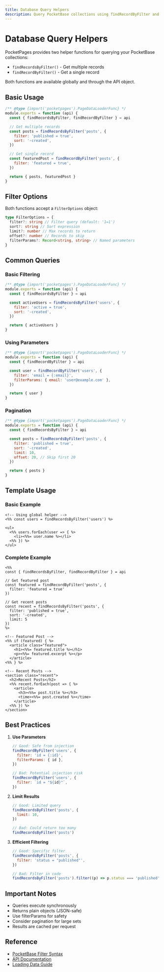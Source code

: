 ```yaml
---
title: Database Query Helpers
description: Query PocketBase collections using findRecordByFilter and findRecordsByFilter helpers.
---
```


# Database Query Helpers

PocketPages provides two helper functions for querying your PocketBase collections:

- `findRecordsByFilter()` - Get multiple records
- `findRecordByFilter()` - Get a single record

Both functions are available globally and through the API object.

## Basic Usage

```javascript
/** @type {import('pocketpages').PageDataLoaderFunc} */
module.exports = function (api) {
  const { findRecordsByFilter, findRecordByFilter } = api

  // Get multiple records
  const posts = findRecordsByFilter('posts', {
    filter: 'published = true',
    sort: '-created',
  })

  // Get single record
  const featuredPost = findRecordByFilter('posts', {
    filter: 'featured = true',
  })

  return { posts, featuredPost }
}
```

## Filter Options

Both functions accept a `FilterOptions` object:

```typescript
type FilterOptions = {
  filter?: string // Filter query (default: '1=1')
  sort?: string // Sort expression
  limit?: number // Max records to return
  offset?: number // Records to skip
  filterParams?: Record<string, string> // Named parameters
}
```

## Common Queries

### Basic Filtering

```javascript
/** @type {import('pocketpages').PageDataLoaderFunc} */
module.exports = function (api) {
  const { findRecordsByFilter } = api

  const activeUsers = findRecordsByFilter('users', {
    filter: 'active = true',
    sort: '-created',
  })

  return { activeUsers }
}
```

### Using Parameters

```javascript
/** @type {import('pocketpages').PageDataLoaderFunc} */
module.exports = function (api) {
  const { findRecordByFilter } = api

  const user = findRecordByFilter('users', {
    filter: 'email = {:email}',
    filterParams: { email: 'user@example.com' },
  })

  return { user }
}
```

### Pagination

```javascript
/** @type {import('pocketpages').PageDataLoaderFunc} */
module.exports = function (api) {
  const { findRecordsByFilter } = api

  const posts = findRecordsByFilter('posts', {
    filter: 'published = true',
    sort: '-created',
    limit: 10,
    offset: 20, // Skip first 20
  })

  return { posts }
}
```

## Template Usage

### Basic Example

```ejs
<!-- Using global helper -->
<%% const users = findRecordsByFilter('users') %>

<ul>
  <%% users.forEach(user => { %>
    <li><%%= user.name %></li>
  <%% }) %>
</ul>
```

### Complete Example

```ejs
<%%
const { findRecordsByFilter, findRecordByFilter } = api

// Get featured post
const featured = findRecordByFilter('posts', {
  filter: 'featured = true'
})

// Get recent posts
const recent = findRecordsByFilter('posts', {
  filter: 'published = true',
  sort: '-created',
  limit: 5
})
%>

<!-- Featured Post -->
<%% if (featured) { %>
  <article class="featured">
    <h1><%%= featured.title %></h1>
    <p><%%= featured.excerpt %></p>
  </article>
<%% } %>

<!-- Recent Posts -->
<section class="recent">
  <h2>Recent Posts</h2>
  <%% recent.forEach(post => { %>
    <article>
      <h3><%%= post.title %></h3>
      <time><%%= post.created %></time>
    </article>
  <%% }) %>
</section>
```

## Best Practices

1. **Use Parameters**

   ```javascript
   // Good: Safe from injection
   findRecordByFilter('users', {
     filter: 'id = {:id}',
     filterParams: { id },
   })

   // Bad: Potential injection risk
   findRecordByFilter('users', {
     filter: `id = "${id}"`,
   })
   ```

2. **Limit Results**

   ```javascript
   // Good: Limited query
   findRecordsByFilter('posts', {
     limit: 10,
   })

   // Bad: Could return too many
   findRecordsByFilter('posts')
   ```

3. **Efficient Filtering**

   ```javascript
   // Good: Specific filter
   findRecordsByFilter('posts', {
     filter: 'status = "published"',
   })

   // Bad: Filter in code
   findRecordsByFilter('posts').filter((p) => p.status === 'published')
   ```

## Important Notes

- Queries execute synchronously
- Returns plain objects (JSON-safe)
- Use filterParams for safety
- Consider pagination for large sets
- Results are cached per request

## Reference

- [PocketBase Filter Syntax](https://pocketbase.io/docs/filtering)
- [API Documentation](/docs/api)
- [Loading Data Guide](/docs/loading-data)
